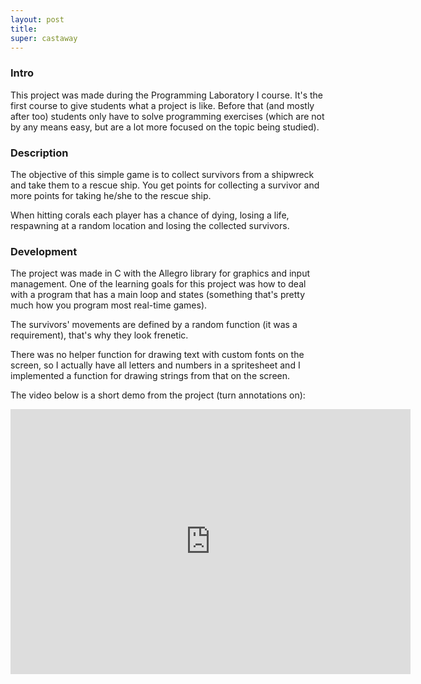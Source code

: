 ```yaml
---
layout: post
title: 
super: castaway
---
```


### Intro

This project was made during the Programming Laboratory I course. It's the first course to give students what a project is like. Before that (and mostly after too) students only have to solve programming exercises (which are not by any means easy, but are a lot more focused on the topic being studied).

### Description

The objective of this simple game is to collect survivors from a shipwreck and take them to a rescue ship. You get points for collecting a survivor and more points for taking he/she to the rescue ship.

When hitting corals each player has a chance of dying, losing a life, respawning at a random location and losing the collected survivors.

### Development

The project was made in C with the Allegro library for graphics and input management. One of the learning goals for this project was how to deal with a program that has a main loop and states (something that's pretty much how you program most real-time games).

The survivors' movements are defined by a random function (it was a requirement), that's why they look frenetic.

There was no helper function for drawing text with custom fonts on the screen, so I actually have all letters and numbers in a spritesheet and I implemented a function for drawing strings from that on the screen.

The video below is a short demo from the project (turn annotations on):

<iframe width="640" height="424" src="https://www.youtube.com/embed/2n1F4Ydc41E" frameborder="0" allowfullscreen></iframe>
